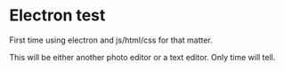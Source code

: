 # Electron test
 
 First time using electron and js/html/css for that matter. 
 
This will be either another photo editor or a text editor. Only time will tell.
